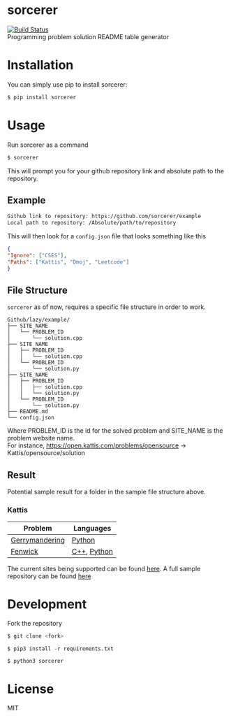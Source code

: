 # sorcerer
[![Build Status](https://travis-ci.com/terror/sorcerer.svg?branch=master)](https://travis-ci.com/terror/sorcerer)  
Programming problem solution README table generator

# Installation
You can simply use pip to install sorcerer:  
```bash
$ pip install sorcerer
```

# Usage
Run sorcerer as a command
```bash
$ sorcerer
```  
This will prompt you for your github repository link and absolute path to the repository.

## Example
```bash
Github link to repository: https://github.com/sorcerer/example
Local path to repository: /Absolute/path/to/repository
```

This will then look for a `config.json` file that looks something like this

```JSON
{
"Ignore": ["CSES"],
"Paths": ["Kattis", "Dmoj", "Leetcode"]
}
```

## File Structure
`sorcerer` as of now, requires a specific file structure in order to work.

```
Github/lazy/example/
├── SITE_NAME
│   └── PROBLEM_ID
│       └── solution.cpp
├── SITE_NAME
│   ├── PROBLEM_ID
│   │   └── solution.cpp
│   └── PROBLEM_ID
│       └── solution.py
├── SITE_NAME
│   ├── PROBLEM_ID
│   │   ├── solution.cpp
│   │   └── solution.py
│   └── PROBLEM_ID
│       └── solution.py
├── README.md
└── config.json
```

Where PROBLEM_ID is the id for the solved problem and SITE_NAME is the problem website name.  
For instance, https://open.kattis.com/problems/opensource -> Kattis/opensource/solution

## Result

Potential sample result for a folder in the sample file structure above.

### Kattis
| Problem | Languages |
| ------- | --------- |
 [Gerrymandering](https://open.kattis.com/problems/gerrymandering) | [Python](https://github.com/terror/sorcerer/blob/master/example/Kattis/gerrymandering/solution.py)
 [Fenwick](https://open.kattis.com/problems/fenwick) | [C++](https://github.com/terror/sorcerer/blob/master/example/Kattis/fenwick/solution.cpp), [Python](https://github.com/terror/sorcerer/blob/master/example/Kattis/fenwick/solution.py)


The current sites being supported can be found [here](https://github.com/terror/sorcerer/blob/master/constants/sites.py). A full sample repository can be found [here](https://github.com/terror/sorcerer/tree/master/example) 

# Development
Fork the repository
```bash
$ git clone <fork>
```
```
$ pip3 install -r requirements.txt
```
```
$ python3 sorcerer
```

# License
MIT
